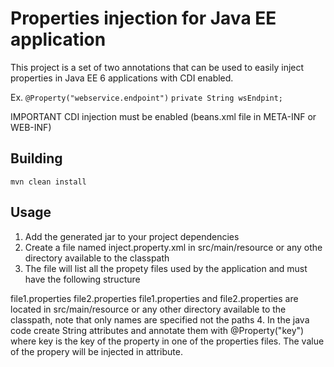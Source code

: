 # Properties injection for Java EE application

This project is a set of two annotations that can be used to easily inject properties in Java EE 6 applications with CDI enabled.


Ex.
`@Property("webservice.endpoint")`
`private String wsEndpint;`

IMPORTANT
CDI injection must be enabled (beans.xml file in META-INF or WEB-INF)

## Building
`mvn clean install`

## Usage
1. Add the generated jar to your project dependencies
2. Create a file named inject.property.xml in src/main/resource or any othe directory available to the classpath
3. The file will list all the propety files used by the application and must have the following structure
  <propertyfiles>
	  <propertyfile>file1.properties</propertyfile>
	  <propertyfile>file2.properties</propertyfile>
  </propertyfiles>
  file1.properties and file2.properties are located in src/main/resource or any other directory available to the classpath, note that only names are specified not the paths
4. In the java code create String attributes and annotate them with @Property("key") where key is the key of the property in one of the properties files. The value of the propery will be injected in attribute.
